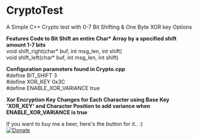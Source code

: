 # CryptoTest
A Simple C++ Crypto test with 0-7 Bit Shifting & One Byte XOR key Options

<b>Features Code to Bit Shift an entire Char* Array by a specified shift amount 1-7 bits </b><br/>
void shift_right(char* buf, int msg_len, int shift)<br/>
void shift_left(char* buf, int msg_len, int shift)<br/>

<b>Configuration parameters found in Crypto.cpp</b><br/>
#define BIT_SHIFT 3<br/>
#define XOR_KEY 0x3C<br/>
#define ENABLE_XOR_VARIANCE true<br/>

<b>Xor Encryption Key Changes for Each Character using Base Key 'XOR_KEY' and Character Position to add variance when ENABLE_XOR_VARIANCE is true</b>

If you want to buy me a beer, here's the button for it.. :)<br/>
[![Donate](https://img.shields.io/badge/Donate-PayPal-green.svg)](https://paypal.me/ABhuttoo?locale.x=en_US)
